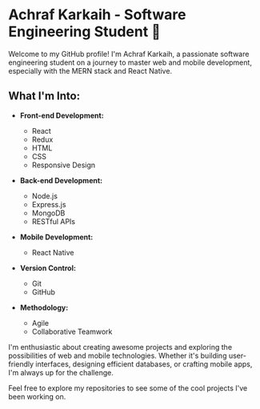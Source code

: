 # Achraf Karkaih - Software Engineering Student 🚀

Welcome to my GitHub profile! I'm Achraf Karkaih, a passionate software engineering student on a journey to master web and mobile development, especially with the MERN stack and React Native.

## What I'm Into:

- **Front-end Development:**
  - React
  - Redux
  - HTML
  - CSS
  - Responsive Design

- **Back-end Development:**
  - Node.js
  - Express.js
  - MongoDB
  - RESTful APIs

- **Mobile Development:**
  - React Native

- **Version Control:**
  - Git
  - GitHub

- **Methodology:**
  - Agile
  - Collaborative Teamwork
    
I'm enthusiastic about creating awesome projects and exploring the possibilities of web and mobile technologies.
Whether it's building user-friendly interfaces, designing efficient databases, or crafting mobile apps, I'm always up for the challenge.

Feel free to explore my repositories to see some of the cool projects I've been working on.

<!---
A-karkaih/A-karkaih is a ✨ special ✨ repository because its `README.md` (this file) appears on your GitHub profile.
You can click the Preview link to take a look at your changes.
--->

